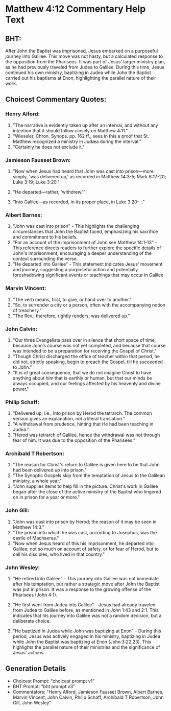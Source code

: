 # Matthew 4:12 Commentary Help Text

## BHT:
After John the Baptist was imprisoned, Jesus embarked on a purposeful journey into Galilee. This move was not hasty, but a calculated response to the opposition from the Pharisees. It was part of Jesus' larger ministry plan, as he had previously traveled from Judea to Galilee. During this time, Jesus continued his own ministry, baptizing in Judea while John the Baptist carried out his baptisms at Enon, highlighting the parallel nature of their work.

## Choicest Commentary Quotes:
### Henry Alford:
1. "The narrative is evidently taken up after an interval, and without any intention that it should follow closely on Matthew 4:11."
2. "Wieseler, Chron. Synops. pp. 162 ff., sees in this a proof that St. Matthew recognized a ministry in Judæa during the interval."
3. "Certainly he does not exclude it."

### Jamieson Fausset Brown:
1. "Now when Jesus had heard that John was cast into prison—more simply, 'was delivered up,' as recorded in Matthew 14:3-5; Mark 6:17-20; Luke 3:19; Luke 3:20."

2. "He departed—rather, 'withdrew.'"

3. "Into Galilee—as recorded, in its proper place, in Luke 3:20- :."

### Albert Barnes:
1. "John was cast into prison" - This highlights the challenging circumstances that John the Baptist faced, emphasizing his sacrifice and commitment to his beliefs.
2. "For an account of the imprisonment of John see Matthew 14:1-13" - This reference directs readers to further explore the specific details of John's imprisonment, encouraging a deeper understanding of the context surrounding the verse.
3. "He departed into Galilee" - This statement indicates Jesus' movement and journey, suggesting a purposeful action and potentially foreshadowing significant events or teachings that may occur in Galilee.

### Marvin Vincent:
1. "The verb means, first, to give, or hand over to another."
2. "So, to surrender a city or a person, often with the accompanying notion of treachery."
3. "The Rev., therefore, rightly renders, was delivered up."

### John Calvin:
1. "Our three Evangelists pass over in silence that short space of time, because John’s course was not yet completed, and because that course was intended to be a preparation for receiving the Gospel of Christ."
2. "Though Christ discharged the office of teacher within that period, he did not, strictly speaking, begin to preach the Gospel, till he succeeded to John."
3. "It is of great consequence, that we do not imagine Christ to have anything about him that is earthly or human, but that our minds be always occupied, and our feelings affected by his heavenly and divine power."

### Philip Schaff:
1. "Delivered up, i.e., into prison by Herod the tetrarch. The common version gives an explanation, not a literal translation." 
2. "A withdrawal from prudence, hinting that He had been teaching in Judea." 
3. "Herod was tetrarch of Galilee, hence the withdrawal was not through fear of him. It was due to the opposition of the Pharisees."

### Archibald T Robertson:
1. "The reason for Christ's return to Galilee is given here to be that John had been delivered up into prison."
2. "The Synoptic Gospels skip from the temptation of Jesus to the Galilean ministry, a whole year."
3. "John supplies items to help fill in the picture. Christ's work in Galilee began after the close of the active ministry of the Baptist who lingered on in prison for a year or more."

### John Gill:
1. "John was cast into prison by Herod; the reason of it may be seen in Matthew 14:3."
2. "The prison into which he was cast, according to Josephus, was the castle of Machaeras."
3. "Now when Jesus heard of this his imprisonment, he departed into Galilee; not so much on account of safety, or for fear of Herod, but to call his disciples, who lived in that country."

### John Wesley:
1. "He retired into Galilee" - This journey into Galilee was not immediate after his temptation, but rather a strategic move after John the Baptist was put in prison. It was a response to the growing offense of the Pharisees (John 4:1). 

2. "He first went from Judea into Galilee" - Jesus had already traveled from Judea to Galilee before, as mentioned in John 1:43 and 2:1. This indicates that his journey into Galilee was not a random decision, but a deliberate choice.

3. "He baptized in Judea while John was baptizing at Enon" - During this period, Jesus was actively engaged in his ministry, baptizing in Judea while John the Baptist was baptizing at Enon (John 3:22,23). This highlights the parallel nature of their ministries and the significance of Jesus' actions.


## Generation Details
- Choicest Prompt: "choicest prompt v1"
- BHT Prompt: "bht prompt v3"
- Commentators: "Henry Alford, Jamieson Fausset Brown, Albert Barnes, Marvin Vincent, John Calvin, Philip Schaff, Archibald T Robertson, John Gill, John Wesley"
